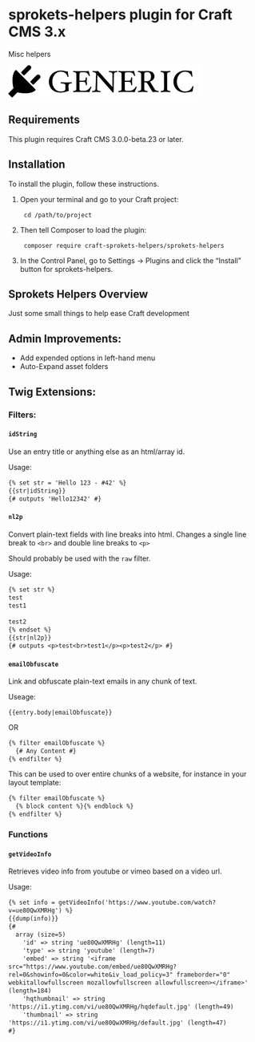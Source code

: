# sprokets-helpers plugin for Craft CMS 3.x

Misc helpers

![Screenshot](resources/img/plugin-logo.png)

## Requirements

This plugin requires Craft CMS 3.0.0-beta.23 or later.

## Installation

To install the plugin, follow these instructions.

1. Open your terminal and go to your Craft project:

        cd /path/to/project

2. Then tell Composer to load the plugin:

        composer require craft-sprokets-helpers/sprokets-helpers

3. In the Control Panel, go to Settings → Plugins and click the “Install” button for sprokets-helpers.

## Sprokets Helpers Overview

Just some small things to help ease Craft development

## Admin Improvements:
- Add expended options in left-hand menu
- Auto-Expand asset folders

## Twig Extensions:
### Filters:
#### `idString`

Use an entry title or anything else as an html/array id.

Usage:

```twig
{% set str = 'Hello 123 - #42' %}
{{str|idString}}
{# outputs 'Hello12342' #}
```

#### `nl2p`

Convert plain-text fields with line breaks into html. Changes a single line break to `<br>` and double line breaks to `<p>`

Should probably be used with the `raw` filter.

Usage:

```twig
{% set str %}
test
test1

test2
{% endset %}
{{str|nl2p}}
{# outputs <p>test<br>test1</p><p>test2</p> #}
```

#### `emailObfuscate`

Link and obfuscate plain-text emails in any chunk of text.

Useage:
```twig
{{entry.body|emailObfuscate}}
```

OR
```twig
{% filter emailObfuscate %}
  {# Any Content #}
{% endfilter %}
```

This can be used to over entire chunks of a website, for instance in your layout template:
```twig
{% filter emailObfuscate %}
  {% block content %}{% endblock %}
{% endfilter %}
```

### Functions
#### `getVideoInfo`

Retrieves video info from youtube or vimeo based on a video url.

Usage:

```twig
{% set info = getVideoInfo('https://www.youtube.com/watch?v=ue80QwXMRHg') %}
{{dump(info)}}
{#
  array (size=5)
    'id' => string 'ue80QwXMRHg' (length=11)
    'type' => string 'youtube' (length=7)
    'embed' => string '<iframe src="https://www.youtube.com/embed/ue80QwXMRHg?rel=0&showinfo=0&color=white&iv_load_policy=3" frameborder="0" webkitallowfullscreen mozallowfullscreen allowfullscreen></iframe>' (length=184)
    'hqthumbnail' => string 'https://i1.ytimg.com/vi/ue80QwXMRHg/hqdefault.jpg' (length=49)
    'thumbnail' => string 'https://i1.ytimg.com/vi/ue80QwXMRHg/default.jpg' (length=47)
#}
```